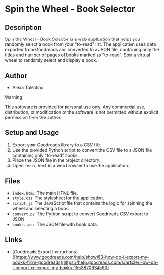 # Spin the Wheel - Book Selector

## Description

Spin the Wheel - Book Selector is a web application that helps you randomly select a book from your "to-read" list. The application uses data exported from Goodreads and converted to a JSON file, containing only the titles and number of pages of books marked as "to-read". Spin a virtual wheel to randomly select and display a book.

## Author
- Alexa Tolentino

>[!WARNING]
>This software is provided for personal use only. Any commercial use, distribution, or modification of the software is not permitted without explicit permission from the author.

## Setup and Usage

1. Export your Goodreads library to a CSV file.
2. Use the provided Python script to convert the CSV file to a JSON file containing only "to-read" books.
3. Place the JSON file in the project directory.
4. Open `index.html` in a web browser to use the application.

## Files

- `index.html`: The main HTML file.
- `style.css`: The stylesheet for the application.
- `script.js`: The JavaScript file that contains the logic for spinning the wheel and selecting a book.
- `convert.py`: The Python script to convert Goodreads CSV export to JSON.
- `books.json`: The JSON file with book data.

## Links

- [Goodreads Export Instructions]([https://www.goodreads.com/help/show/83-how-do-i-export-my-books-from-goodreads](https://help.goodreads.com/s/article/How-do-I-import-or-export-my-books-1553870934590)

